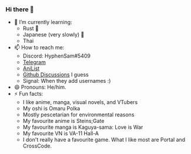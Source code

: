 ### Hi there 👋

<!--
**HyphenSam/HyphenSam** is a ✨ _special_ ✨ repository because its `README.md` (this file) appears on your GitHub profile.

Here are some ideas to get you started:

- 🔭 I’m currently working on ...
- 🌱 I’m currently learning ...
- 👯 I’m looking to collaborate on ...
- 🤔 I’m looking for help with ...
- 💬 Ask me about ...
- 📫 How to reach me: ...
- 😄 Pronouns: ...
- ⚡ Fun fact: ...
-->
- 🌱 I’m currently learning: 
  - Rust 🦀
  - Japanese (very slowly) 🍙
  - Thai 
- 📫 How to reach me:
  - Discord: HyphenSam#5409
  - [Telegram](https://t.me/HyphenSam)
  - [AniList](https://anilist.co/user/HyphenSam/)
  - [Github Discussions](https://github.com/HyphenSam/HyphenSam/discussions) I guess
  - Signal: When they add usernames :)
- 😄 Pronouns: He/him.
- ⚡ Fun facts:
  - I like anime, manga, visual novels, and VTubers
  - My oshi is Omaru Polka
  - Mostly pescetarian for environmental reasons
  - My favourite anime is Steins;Gate
  - My favourite manga is Kaguya-sama: Love is War
  - My favourite VN is VA-11 Hall-A
  - I don't really have a favourite game. What I like most are Portal and CrossCode.

